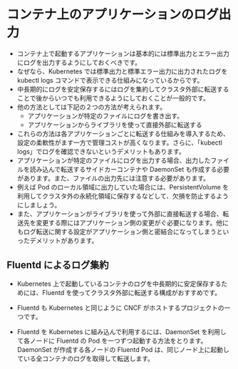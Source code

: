 # コンテナ上のアプリケーションのログ出力

- コンテナ上で起動するアプリケーションは基本的には標準出力とエラー出力にログを出力するようにしておくべきです。
- なぜなら、Kubernetes では標準出力と標準エラー出力に出力されたログを kubectl logs コマンドで表示できる仕組みになっているからです。
- 中長期的にログを安定保存するにはログを集約してクラスタ外部に転送することで後からいつでも利用できるようにしておくことが一般的です。
- 他の方法としては下記の２つの方法が考えられます。
  - アプリケーションが特定のファイルにログを書き出す。
  - アプリケーションからライブラリを使って直接外部に転送する
- これらの方法は各アプリケーションごとに転送する仕組みを導入するため、設定の柔軟性がます一方で管理コストが高くなります。さらに、「kubectl logs」でログを確認できないというデメリットもあります。
- アプリケーションが特定のファイルにログを出力する場合、出力したファイルを読み込んで転送するサイドカーコンテナや DaemonSet も作成する必要があります。また、ファイルの出力先には注意する必要があります。
- 例えば Pod のローカル領域に出力していた場合には、PersistentVolume を利用してクラスタ外の永続化領域に保存するなどして、欠損を防止するようにしましょう。
- また、アプリケーションがライブラリを使って外部に直接転送する場合、転送先を変更する際にはアプリケーション側の変更がぐ必要になります。他にもログ転送に関する設定がアプリケーション側と密結合になってしまうといったデメリットがあります。

## Fluentd によるログ集約

- Kubernetes 上で起動しているコンテナのログを中長期的に安定保存するためには、Fluentd を使ってクラスタ外部に転送する構成がおすすめです。
- Fluentd も Kubernetes と同じように CNCF がホストするプロジェクトの一つです。

- Fluentd を Kubernetes に組み込んで利用するには、DaemonSet を利用して各ノードに Fluentd の Pod を一つずつ起動する方法をとります。DaemonSet が作成する各ノードの Fluentd Pod は、同じノード上に起動している全コンテナのログを取得して転送します。
